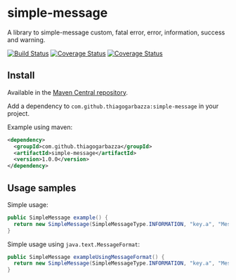 # simple-message
A library to simple-message custom, fatal error, error, information, success and warning.

[![Build Status](https://travis-ci.org/thiagogarbazza/simple-message.svg?branch=master)](https://travis-ci.org/thiagogarbazza/simple-message)
[![Coverage Status](https://sonarcloud.io/api/project_badges/measure?project=com.github.thiagogarbazza:simple-message&metric=alert_status)](https://sonarcloud.io/dashboard?id=com.github.thiagogarbazza:simple-message)
[![Coverage Status](https://sonarcloud.io/api/project_badges/measure?project=com.github.thiagogarbazza:simple-message&metric=coverage)](https://sonarcloud.io/dashboard?id=com.github.thiagogarbazza:simple-message)

## Install

Available in the [Maven Central repository].

Add a dependency to `com.github.thiagogarbazza:simple-message` in your project.

Example using maven:
```xml
<dependency>
  <groupId>com.github.thiagogarbazza</groupId>
  <artifactId>simple-message</artifactId>
  <version>1.0.0</version>
</dependency>
```

## Usage samples

Simple usage:
```java
public SimpleMessage example() {
  return new SimpleMessage(SimpleMessageType.INFORMATION, "key.a", "Message to key a");
}
```

Simple usage using `java.text.MessageFormat`:
```java
public SimpleMessage exampleUsingMessageFormat() {
  return new SimpleMessage(SimpleMessageType.INFORMATION, "key.a", "Message to key {0} by {1}", "a", "Thiago");
}
```

[Maven Central repository]: http://mvnrepository.com/artifact/com.github.thiagogarbazza/simple-message

